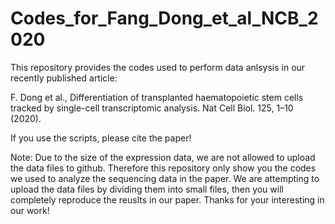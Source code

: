 # Codes_for_Fang_Dong_et_al_NCB_2020

This repository provides the codes used to perform data anlsysis in our recently published article: 

F. Dong et al., Differentiation of transplanted haematopoietic stem cells tracked by single-cell transcriptomic analysis. Nat Cell Biol. 125, 1–10 (2020).

If you use the scripts, please cite the paper!

Note: Due to the size of the expression data, we are not allowed to upload the data files to github. Therefore this repository only show you the codes we used to analyze the sequencing data in the paper. We are attempting to upload the data files by dividing them into small files, then you will completely reproduce the reuslts in our paper. Thanks for your interesting in our work!
